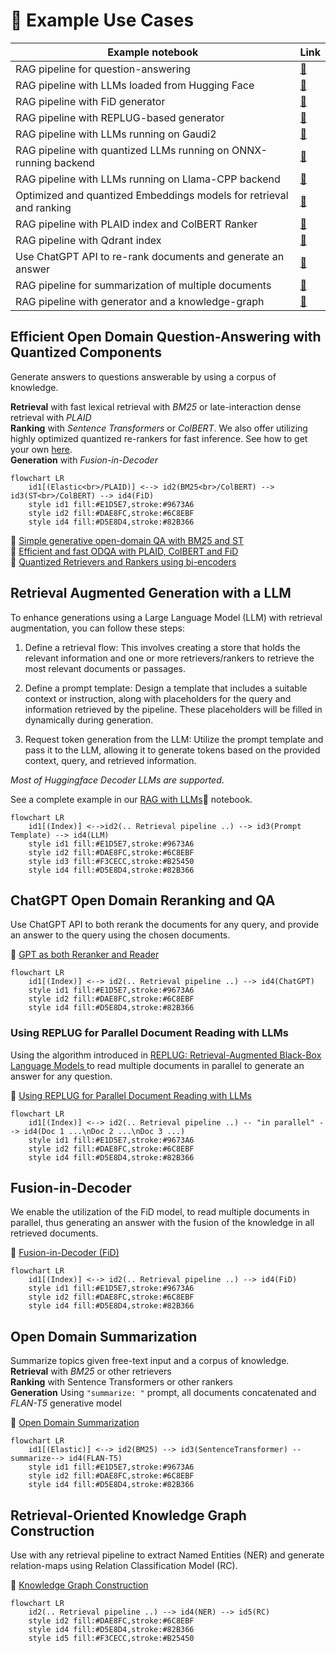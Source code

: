 # :dart: Example Use Cases

| Example notebook                         | Link |
|------------------------------------------|-------------|
| RAG pipeline for question-answering | [:notebook_with_decorative_cover:](examples/simple_odqa_pipeline.ipynb) |
| RAG pipeline with LLMs loaded from Hugging Face | [:notebook_with_decorative_cover:](examples/rag-prompt-hf.ipynb) |
| RAG pipeline with FiD generator | [:notebook_with_decorative_cover:](examples/fid_promping.ipynb) |
| RAG pipeline with REPLUG-based generator | [:notebook_with_decorative_cover:](examples/replug_parallel_reader.ipynb) |
| RAG pipeline with LLMs running on Gaudi2 |[:notebook_with_decorative_cover:](examples/inference_with_gaudi.ipynb) |
| RAG pipeline with quantized LLMs running on ONNX-running backend | [:notebook_with_decorative_cover:](examples/rag_with_quantized_llm.ipynb) |
| RAG pipeline with LLMs running on Llama-CPP backend | [:notebook_with_decorative_cover:](examples/client_inference_with_Llama_cpp.ipynb) |
| Optimized and quantized Embeddings models for retrieval and ranking | [:notebook_with_decorative_cover:](examples/optimized-embeddings.ipynb) |
| RAG pipeline with PLAID index and ColBERT Ranker | [:notebook_with_decorative_cover:](examples/plaid_colbert_pipeline.ipynb) |
| RAG pipeline with Qdrant index | [:notebook_with_decorative_cover:](examples/qdrant_document_store.ipynb) |
| Use ChatGPT API to re-rank documents and generate an answer | [:notebook_with_decorative_cover:](examples/gpt_as_both_reranker_and_reader.ipynb) |
| RAG pipeline for summarization of multiple documents | [:notebook_with_decorative_cover:](examples/od_summarization_pipeline.ipynb) |
| RAG pipeline with generator and a knowledge-graph | [:notebook_with_decorative_cover:](examples/knowledge_graph_construction.ipynb) |

## Efficient Open Domain Question-Answering with Quantized Components

Generate answers to questions answerable by using a corpus of knowledge.

**Retrieval** with fast lexical retrieval with _BM25_ or late-interaction dense retrieval with _PLAID_
</br>
**Ranking** with _Sentence Transformers_ or _ColBERT_. We also offer utilizing highly optimized quantized re-rankers for fast inference. See how to get your own [here](optimization/reranker_quantization/quantization.md).
</br>
**Generation** with _Fusion-in-Decoder_

```mermaid
flowchart LR
    id1[(Elastic<br>/PLAID)] <--> id2(BM25<br>/ColBERT) --> id3(ST<br>/ColBERT) --> id4(FiD)
    style id1 fill:#E1D5E7,stroke:#9673A6
    style id2 fill:#DAE8FC,stroke:#6C8EBF
    style id4 fill:#D5E8D4,stroke:#82B366
```

:notebook: [Simple generative open-domain QA with BM25 and ST](examples/simple_odqa_pipeline.ipynb)
</br>
:notebook: [Efficient and fast ODQA with PLAID, ColBERT and FiD](examples/plaid_colbert_pipeline.ipynb)</br>
:notebook: [Quantized Retrievers and Rankers using bi-encoders](examples/optimized-embeddings.ipynb)

## Retrieval Augmented Generation with a LLM

To enhance generations using a Large Language Model (LLM) with retrieval augmentation, you can follow these steps:

1. Define a retrieval flow: This involves creating a store that holds the relevant information and one or more retrievers/rankers to retrieve the most relevant documents or passages.

2. Define a prompt template: Design a template that includes a suitable context or instruction, along with placeholders for the query and information retrieved by the pipeline. These placeholders will be filled in dynamically during generation.

3. Request token generation from the LLM: Utilize the prompt template and pass it to the LLM, allowing it to generate tokens based on the provided context, query, and retrieved information.

*Most of Huggingface Decoder LLMs are supported*.

See a complete example in our [RAG with LLMs](examples/rag-prompt-hf.ipynb):notebook: notebook.

```mermaid
flowchart LR
    id1[(Index)] <-->id2(.. Retrieval pipeline ..) --> id3(Prompt Template) --> id4(LLM)
    style id1 fill:#E1D5E7,stroke:#9673A6
    style id2 fill:#DAE8FC,stroke:#6C8EBF
    style id3 fill:#F3CECC,stroke:#B25450
    style id4 fill:#D5E8D4,stroke:#82B366
```

## ChatGPT Open Domain Reranking and QA

Use ChatGPT API to both rerank the documents for any query, and provide an answer to the query using the chosen documents.

:notebook: [GPT as both Reranker and Reader](examples/gpt_as_both_reranker_and_reader.ipynb)

```mermaid
flowchart LR
    id1[(Index)] <--> id2(.. Retrieval pipeline ..) --> id4(ChatGPT)
    style id1 fill:#E1D5E7,stroke:#9673A6
    style id2 fill:#DAE8FC,stroke:#6C8EBF
    style id4 fill:#D5E8D4,stroke:#82B366
```

### Using REPLUG for Parallel Document Reading with LLMs

Using the algorithm introduced in [REPLUG: Retrieval-Augmented Black-Box Language Models
](https://arxiv.org/abs/2301.12652) to read multiple documents in parallel to generate an answer for any question.

:notebook: [Using REPLUG for Parallel Document Reading with LLMs](examples/replug_parallel_reader.ipynb)

```mermaid
flowchart LR
    id1[(Index)] <--> id2(.. Retrieval pipeline ..) -- "in parallel" --> id4(Doc 1 ...\nDoc 2 ...\nDoc 3 ...)
    style id1 fill:#E1D5E7,stroke:#9673A6
    style id2 fill:#DAE8FC,stroke:#6C8EBF
    style id4 fill:#D5E8D4,stroke:#82B366
```

## Fusion-in-Decoder

We enable the utilization of the FiD model, to read multiple documents in parallel, thus generating an answer with the fusion of the knowledge in all retrieved documents.

:notebook: [Fusion-in-Decoder (FiD)](examples/fid_promping.ipynb)

```mermaid
flowchart LR
    id1[(Index)] <--> id2(.. Retrieval pipeline ..) --> id4(FiD)
    style id1 fill:#E1D5E7,stroke:#9673A6
    style id2 fill:#DAE8FC,stroke:#6C8EBF
    style id4 fill:#D5E8D4,stroke:#82B366
```

## Open Domain Summarization

Summarize topics given free-text input and a corpus of knowledge.
**Retrieval** with _BM25_ or other retrievers
</br>
**Ranking** with Sentence Transformers or other rankers
</br>
**Generation** Using `"summarize: "` prompt, all documents concatenated and _FLAN-T5_ generative model

:notebook: [Open Domain Summarization](examples/od_summarization_pipeline.ipynb)

```mermaid
flowchart LR
    id1[(Elastic)] <--> id2(BM25) --> id3(SentenceTransformer) -- summarize--> id4(FLAN-T5)
    style id1 fill:#E1D5E7,stroke:#9673A6
    style id2 fill:#DAE8FC,stroke:#6C8EBF
    style id4 fill:#D5E8D4,stroke:#82B366
```

## Retrieval-Oriented Knowledge Graph Construction

Use with any retrieval pipeline to extract Named Entities (NER) and generate relation-maps using Relation Classification Model (RC).

:notebook: [Knowledge Graph Construction](examples/knowledge_graph_construction.ipynb)

```mermaid
flowchart LR
    id2(.. Retrieval pipeline ..) --> id4(NER) --> id5(RC)
    style id2 fill:#DAE8FC,stroke:#6C8EBF
    style id4 fill:#D5E8D4,stroke:#82B366
    style id5 fill:#F3CECC,stroke:#B25450
```
